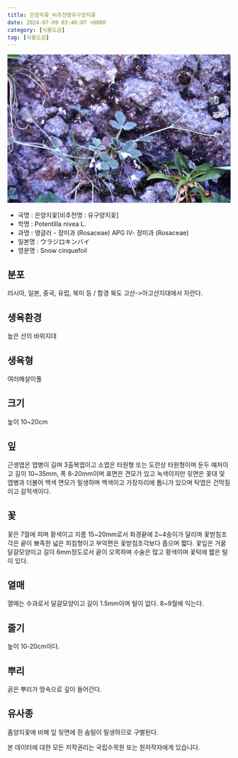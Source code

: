 ```yaml
---
title: 은양지꽃_비추천명유구양지꽃
date: 2024-07-09 03:48:07 +0800
category: [식물도감]
tag: [식물도감]
---
```




![은양지꽃[비추천명 : 유구양지꽃]](/assets/img/fileUpload/plants/basic/Rosaceae/Potentilla/13427/1_th2.JPG)
- 국명 : 은양지꽃[비추천명 : 유구양지꽃]
- 학명 : Potentilla nivea L.
- 과명 : 앵글러 - 장미과 (Rosaceae) APG Ⅳ- 장미과 (Rosaceae)
- 일본명 : ウラジロキンバイ
- 영문명 : Snow cinquefoil


## 분포
러시아, 일본, 중국, 유럽, 북미 등 / 함경 북도 고산->아고산지대에서 자란다.
## 생육환경
높은 산의 바위지대
## 생육형
여러해살이풀 
## 크기
높이 10~20cm
## 잎
근생엽은 엽병이 길며 3출복엽이고 소엽은 타원형 또는 도란상 타원형이며 둔두 예저이고 길이 10~35mm, 폭 8-20mm이며 표면은 견모가 있고 녹색이지만 뒷면은 꽃대 및 엽병과 더불어 백색 면모가 밀생하며 백색이고 가장자리에 톱니가 있으며 탁엽은 건막질이고 갈적색이다.
## 꽃
꽃은 7월에 피며 황색이고 지름 15~20mm로서 화경끝에 2~4송이가 달리며 꽃받침조각은 끝이 뾰족한 넓은 피침형이고 부악편은 꽃받침조각보다 좁으며 짧다. 꽃잎은 거꿀달걀모양이고 길이 6mm정도로서 끝이 오목하며 수술은 많고 황색이며 꽃턱에 짧은 털이 있다.
## 열매
열매는 수과로서 달걀모양이고 길이 1.5mm이며 털이 없다. 8~9월에 익는다. 
## 줄기
높이 10-20cm이다.
## 뿌리
굵은 뿌리가 땅속으로 깊이 들어간다.
## 유사종
좀양지꽃에 비해 잎 뒷면에 흰 솜털이 밀생하므로 구별된다. 






본 데이터에 대한 모든 저작권리는 국립수목원 또는 원저작자에게 있습니다.
